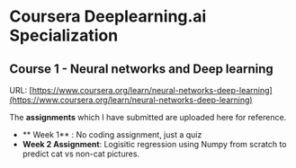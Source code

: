 # Coursera Deeplearning.ai Specialization
## Course 1 - Neural networks and Deep learning 

URL: [https://www.coursera.org/learn/neural-networks-deep-learning](https://www.coursera.org/learn/neural-networks-deep-learning)

The **assignments** which I have submitted are uploaded here for reference.
- ** Week 1** :  No coding assignment, just a quiz
- **Week 2 Assignment**: Logisitic regression using Numpy from scratch to predict cat vs non-cat pictures. 
